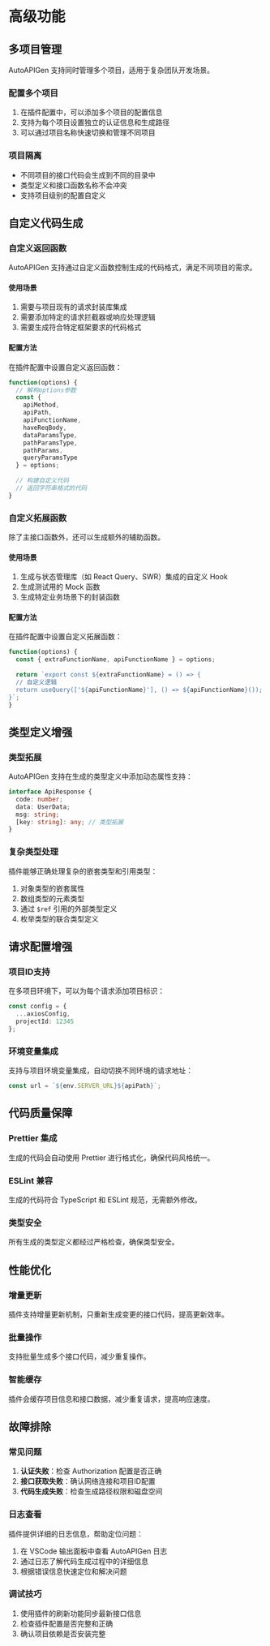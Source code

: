 # 高级功能

## 多项目管理

AutoAPIGen 支持同时管理多个项目，适用于复杂团队开发场景。

### 配置多个项目

1. 在插件配置中，可以添加多个项目的配置信息
2. 支持为每个项目设置独立的认证信息和生成路径
3. 可以通过项目名称快速切换和管理不同项目

### 项目隔离

- 不同项目的接口代码会生成到不同的目录中
- 类型定义和接口函数名称不会冲突
- 支持项目级别的配置自定义

## 自定义代码生成

### 自定义返回函数

AutoAPIGen 支持通过自定义函数控制生成的代码格式，满足不同项目的需求。

#### 使用场景

1. 需要与项目现有的请求封装库集成
2. 需要添加特定的请求拦截器或响应处理逻辑
3. 需要生成符合特定框架要求的代码格式

#### 配置方法

在插件配置中设置自定义返回函数：

```javascript
function(options) {
  // 解构options参数
  const { 
    apiMethod, 
    apiPath, 
    apiFunctionName, 
    haveReqBody, 
    dataParamsType,
    pathParamsType,
    pathParams,
    queryParamsType
  } = options;
  
  // 构建自定义代码
  // 返回字符串格式的代码
}
```

### 自定义拓展函数

除了主接口函数外，还可以生成额外的辅助函数。

#### 使用场景

1. 生成与状态管理库（如 React Query、SWR）集成的自定义 Hook
2. 生成测试用的 Mock 函数
3. 生成特定业务场景下的封装函数

#### 配置方法

在插件配置中设置自定义拓展函数：

```javascript
function(options) {
  const { extraFunctionName, apiFunctionName } = options;
  
  return `export const ${extraFunctionName} = () => {
  // 自定义逻辑
  return useQuery(['${apiFunctionName}'], () => ${apiFunctionName}());
}`;
}
```

## 类型定义增强

### 类型拓展

AutoAPIGen 支持在生成的类型定义中添加动态属性支持：

```ts
interface ApiResponse {
  code: number;
  data: UserData;
  msg: string;
  [key: string]: any; // 类型拓展
}
```

### 复杂类型处理

插件能够正确处理复杂的嵌套类型和引用类型：

1. 对象类型的嵌套属性
2. 数组类型的元素类型
3. 通过 `$ref` 引用的外部类型定义
4. 枚举类型的联合类型定义

## 请求配置增强

### 项目ID支持

在多项目环境下，可以为每个请求添加项目标识：

```ts
const config = {
  ...axiosConfig,
  projectId: 12345
};
```

### 环境变量集成

支持与项目环境变量集成，自动切换不同环境的请求地址：

```ts
const url = `${env.SERVER_URL}${apiPath}`;
```

## 代码质量保障

### Prettier 集成

生成的代码会自动使用 Prettier 进行格式化，确保代码风格统一。

### ESLint 兼容

生成的代码符合 TypeScript 和 ESLint 规范，无需额外修改。

### 类型安全

所有生成的类型定义都经过严格检查，确保类型安全。

## 性能优化

### 增量更新

插件支持增量更新机制，只重新生成变更的接口代码，提高更新效率。

### 批量操作

支持批量生成多个接口代码，减少重复操作。

### 智能缓存

插件会缓存项目信息和接口数据，减少重复请求，提高响应速度。

## 故障排除

### 常见问题

1. **认证失败**：检查 Authorization 配置是否正确
2. **接口获取失败**：确认网络连接和项目ID配置
3. **代码生成失败**：检查生成路径权限和磁盘空间

### 日志查看

插件提供详细的日志信息，帮助定位问题：

1. 在 VSCode 输出面板中查看 AutoAPIGen 日志
2. 通过日志了解代码生成过程中的详细信息
3. 根据错误信息快速定位和解决问题

### 调试技巧

1. 使用插件的刷新功能同步最新接口信息
2. 检查插件配置是否完整和正确
3. 确认项目依赖是否安装完整